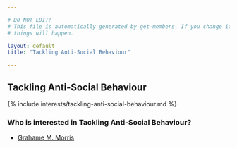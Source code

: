 ```yaml
---

# DO NOT EDIT!
# This file is automatically generated by get-members. If you change it, bad
# things will happen.

layout: default
title: "Tackling Anti-Social Behaviour"

---
```


## Tackling Anti-Social Behaviour

{% include interests/tackling-anti-social-behaviour.md %}

### Who is interested in Tackling Anti-Social Behaviour?


* [Grahame M. Morris](/members/grahame-m-morris.html)
